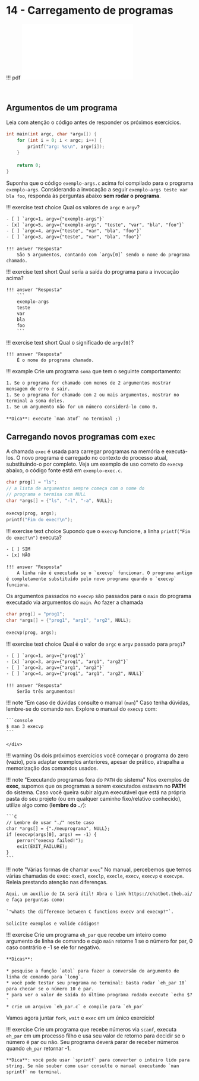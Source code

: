 # 14 - Carregamento de programas

!!! pdf
    ![](slides.pdf)

<br>


## Argumentos de um programa

Leia com atenção o código antes de responder os próximos exercícios.

```cpp
int main(int argc, char *argv[]) {
    for (int i = 0; i < argc; i++) {
        printf("arg: %s\n", argv[i]);
    }

    return 0;
}
```

Suponha que o código `exemplo-args.c` acima foi compilado para o programa `exemplo-args`. Considerando a invocação a seguir `exemplo-args teste var bla foo`, responda às perguntas abaixo **sem rodar o programa**.

!!! exercise text choice
    Qual os valores de `argc` e `argv`?

    - [ ] `argc=1, argv={"exemplo-args"}`
    - [x] `argc=5, argv={"exemplo-args", "teste", "var", "bla", "foo"}`
    - [ ] `argc=4, argv={"teste", "var", "bla", "foo"}`
    - [ ] `argc=3, argv={"teste", "var", "bla", "foo"}`

    !!! answer "Resposta"
        São 5 argumentos, contando com `argv[0]` sendo o nome do programa chamado. 

!!! exercise text short
    Qual seria a saída do programa para a invocação acima?

    !!! answer "Resposta"
        ```
        exemplo-args
        teste
        var
        bla
        foo
        ```

!!! exercise text short
    Qual o significado de `argv[0]`?

    !!! answer "Resposta"
        É o nome do programa chamado.

!!! example
    Crie um programa `soma` que tem o seguinte comportamento:

    1. Se o programa for chamado com menos de 2 argumentos mostrar mensagem de erro e sair.
    1. Se o programa for chamado com 2 ou mais argumentos, mostrar no terminal a soma deles.
    1. Se um argumento não for um número considerá-lo como 0.

    **Dica**: execute `man atof` no terminal ;)

## Carregando novos programas com `exec`

A chamada `exec` é usada para carregar programas na memória e executá-los. O novo programa é carregado no contexto do processo atual, substituindo-o por completo. Veja um exemplo de uso correto do `execvp` abaixo, o código fonte está em `exemplo-exec.c`.

```cpp
char prog[] = "ls";
// a lista de argumentos sempre começa com o nome do
// programa e termina com NULL
char *args[] = {"ls", "-l", "-a", NULL};

execvp(prog, args);
printf("Fim do exec!\n");
```

!!! exercise text choice
    Supondo que o `execvp` funcione, a linha `printf("Fim do exec!\n")` executa?

    - [ ] SIM
    - [x] NÃO

    !!! answer "Resposta"
        A linha não é executada se o `execvp` funcionar. O programa antigo é completamente substituído pelo novo programa quando o `execvp` funciona.

Os argumentos passados no `execvp` são passados para o `main` do programa executado via argumentos do `main`. Ao fazer a chamada

```cpp
char prog[] = "prog1";
char *args[] = {"prog1", "arg1", "arg2", NULL};

execvp(prog, args);
```

!!! exercise text choice
    Qual é o valor de `argc` e `argv` passado para `prog1`?

    - [ ] `argc=1, argv={"prog1"}`
    - [x] `argc=3, argv={"prog1", "arg1", "arg2"}`
    - [ ] `argc=2, argv={"arg1", "arg2"}`
    - [ ] `argc=4, argv={"prog1", "arg1", "arg2", NULL}`

    !!! answer "Resposta"
        Serão três argumentos!

!!! note "Em caso de dúvidas consulte o manual (`man`)"
    Caso tenha dúvidas, lembre-se do comando `man`. Explore o manual do `execvp` com:
    <div class="termy">

    ```console
    $ man 3 execvp
    ```

    </div>

!!! warning
    Os dois próximos exercícios você começar o programa do zero (vazio), pois adaptar exemplos anteriores, apesar de prático, atrapalha a memorização dos comandos usados.

!!! note "Executando programas fora do `PATH` do sistema"
    Nos exemplos de **exec**, supomos que os programas a serem executados estavam no **PATH** do sistema. Caso você queira subir algum executável que está na própria pasta do seu projeto (ou em qualquer caminho fixo/relativo conhecido), utilize algo como (**lembre do `./`**):

    ```C
    // Lembre de usar "./" neste caso
    char *args[] = {"./meuprograma", NULL};
    if (execvp(args[0], args) == -1) {
        perror("execvp failed!");
        exit(EXIT_FAILURE);
    }
    ```

!!! note "Várias formas de chamar `exec`"
    No manual, percebemos que temos várias chamadas de exec: `execl`, `execlp`, `execle`, `execv`, `execvp` e `execvpe`.
    Releia prestando atenção nas diferenças.
    
    Aqui, um auxílio de IA será útil! Abra o link https://chatbot.theb.ai/ e faça perguntas como:
    
    `"whats the difference between C functions execv and execvp?"`.

    Solicite exemplos e valide códigos!

!!! exercise
    Crie um programa `eh_par` que recebe um inteiro como argumento de linha de comando e cujo `main` retorne 1 se o número for par, 0 caso contrário e -1 se ele for negativo.

    **Dicas**:

    * pesquise a função `atol` para fazer a conversão do argumento de linha de comando para `long`.
    * você pode testar seu programa no terminal: basta rodar `eh_par 10` para checar se o número 10 é par.
    * para ver o valor de saída do último programa rodado execute `echo $?`
    * crie um arquivo `eh_par.c` e compile para `eh_par`


Vamos agora juntar `fork`, `wait` e `exec` em um único exercício!

!!! exercise
    Crie um programa que recebe números via `scanf`, executa `eh_par` em um processo filho e usa seu valor de retorno para decidir se o número é par ou não. Seu programa deverá parar de receber números quando `eh_par` retornar -1.

    **Dica**: você pode usar `sprintf` para converter o inteiro lido para string. Se não souber como usar consulte o manual executando `man sprintf` no terminal.

